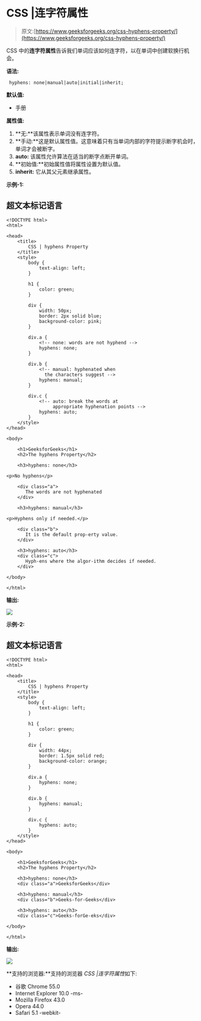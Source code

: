 # CSS |连字符属性

> 原文:[https://www.geeksforgeeks.org/css-hyphens-property/](https://www.geeksforgeeks.org/css-hyphens-property/)

CSS 中的**连字符属性**告诉我们单词应该如何连字符，以在单词中创建软换行机会。

**语法:**

```
 hyphens: none|manual|auto|initial|inherit;
```

**默认值:**

*   手册

**属性值:**

1.  **无:**该属性表示单词没有连字符。
2.  **手动:**这是默认属性值。这意味着只有当单词内部的字符提示断字机会时，单词才会被断字。
3.  **auto:** 该属性允许算法在适当的断字点断开单词。
4.  **初始值:**初始属性值将属性设置为默认值。
5.  **inherit:** 它从其父元素继承属性。

**示例-1:**

## 超文本标记语言

```
<!DOCTYPE html>
<html>

<head>
    <title>
        CSS | hyphens Property
    </title>
    <style>
        body {
            text-align: left;
        }

        h1 {
            color: green;
        }

        div {
            width: 50px;
            border: 2px solid blue;
            background-color: pink;
        }

        div.a {
            <!-- none: words are not hyphend -->
            hyphens: none;
        }

        div.b {
            <!-- manual: hyphenated when
              the characters suggest -->
            hyphens: manual;
        }

        div.c {
            <!-- auto: break the words at
                 appropriate hyphenation points -->
            hyphens: auto;
        }
    </style>
</head>

<body>

    <h1>GeeksforGeeks</h1>
    <h2>The hyphens Property</h2>

    <h3>hyphens: none</h3>

<p>No hyphens</p>

    <div class="a">
       The words are not hyphenated
    </div>

    <h3>hyphens: manual</h3>

<p>Hyphens only if needed.</p>

    <div class="b">
       It is the default prop-erty value.
    </div>

    <h3>hyphens: auto</h3>
    <div class="c">
       Hyph-ens where the algor­­­­­­­­-ithm decides if needed.
    </div>

</body>

</html>
```

**输出:**

![](img/b927cd23125fcecdf0deee31215f8540.png)

**示例-2:**

## 超文本标记语言

```
<!DOCTYPE html>
<html>

<head>
    <title>
        CSS | hyphens Property
    </title>
    <style>
        body {
            text-align: left;
        }

        h1 {
            color: green;
        }

        div {
            width: 44px;
            border: 1.5px solid red;
            background-color: orange;
        }

        div.a {
            hyphens: none;
        }

        div.b {
            hyphens: manual;
        }

        div.c {
            hyphens: auto;
        }
    </style>
</head>

<body>

    <h1>GeeksforGeeks</h1>
    <h2>The hyphens Property</h2>

    <h3>hyphens: none</h3>
    <div class="a">GeeksforGeeks</div>

    <h3>hyphens: manual</h3>
    <div class="b">Geeks-for-Geeks</div>

    <h3>hyphens: auto</h3>
    <div class="c">Geeks-forGe-eks</div>

</body>

</html>
```

**输出:**

![](img/86272031546856131aa2586a39db424f.png)

**支持的浏览器:**支持的浏览器 *CSS |连字符属性*如下:

*   谷歌 Chrome 55.0
*   Internet Explorer 10.0 -ms-
*   Mozilla Firefox 43.0
*   Opera 44.0
*   Safari 5.1 -webkit-